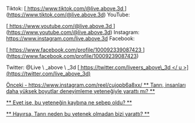 Tiktok:
[<U> https://www.tiktok.com/@live.above.3d </u>] (https://www.tiktok.com/@live.above.3d)     YouTube:

[<U> https://www.youtube.com/@live.above.3d </u>] (https://www.youtube.com/@live.above.3d)   Instagram: <https://www.instagram.com/live.above.3d>
Facebook:

[<U> https://www.facebook.com/profile/100092339087423 </u> ] (https://www.facebook.com/profile/10009239087423)

Twitter: @Live \ _above \ _3d
[<U> https://twitter.com/liveers_above\_3d </ u >] (https://twitter.com/live_above_3d)

Önceki - https://www.instagram.com/reel/cujopb6a8xx/
** Tanrı, insanları daha yüksek boyutlar deneyimleme yeteneğiyle yarattı mı? **

** Evet ise, bu yeteneğin kaybına ne sebep oldu? **

** Hayırsa, Tanrı neden bu yetenek olmadan bizi yarattı? **

